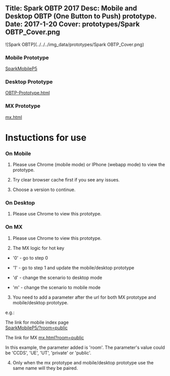 Title: Spark OBTP 2017
Desc: Mobile and Desktop OBTP (One Button to Push) prototype.
Date: 2017-1-20
Cover: prototypes/Spark OBTP_Cover.png
---

![Spark OBTP](../../../img_data/prototypes/Spark OBTP_Cover.png)

### Mobile Prototype

[SparkMobileP5](https://uxccds.github.io/SparkMobile/SparkMobileP5/)

### Desktop Prototype

[OBTP-Prototype.html](https://uxccds.github.io/Spark-Hype-MVO/OBTP-Prototype.html)

### MX Prototype

[mx.html](https://uxccds.github.io/SparkMobile/pair/page/mx.html)

# Instuctions for use

### On Mobile

1) Please use Chrome (mobile mode) or IPhone (webapp mode) to view the prototype.

2) Try clear browser cache first if you see any issues.

3) Choose a version to continue.

### On Desktop

1) Please use Chrome to view this prototype.

### On MX

1) Please use Chrome to view this prototype.

2) The MX logic for hot key

* '0' - go to step 0

* '1' - go to step 1 and update the mobile/desktop prototype

* 'd' - change the scenario to desktop mode

* 'm' - change the scenario to mobile mode

3) You need to add a parameter after the url for both MX prototype and mobile/desktop prototype.

e.g.: 

The link for mobile index page	
[SparkMobileP5/?room=public](https://uxccds.github.io/SparkMobile/SparkMobileP5/?room=public)

The link for MX
[mx.html?room=public](https://uxccds.github.io/SparkMobile/pair/page/mx.html?room=public)

In this example, the parameter added is 'room'.
The parameter's value could be 'CCDS', 'UE', 'UT', 'private' or 'public'.

4) Only when the mx prototype and mobile/desktop prototype use the same name will they be paired.



